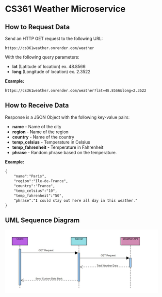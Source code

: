 # CS361 Weather Microservice

## How to Request Data

Send an HTTP GET request to the following URL:

    https://cs361weather.onrender.com/weather

With the following query parameters:

- **lat** (Latitude of location) ex. 48.8566
- **long** (Longitude of location) ex. 2.3522

**Example:**

    https://cs361weather.onrender.com/weather?lat=48.8566&long=2.3522

## How to Receive Data

Response is a JSON Object with the following key-value pairs:

- **name** - Name of the city
- **region** - Name of the region
- **country** - Name of the country
- **temp_celsius** - Temperature in Celsius
- **temp_fahrenheit** - Temperature in Fahrenheit
- **phrase** - Random phrase based on the temperature.

**Example:**

    {
        "name":"Paris",
        "region":"Ile-de-France",
        "country":"France",
        "temp_celsius":"10",
        "temp_fahrenheit":"50",
        "phrase":"I could stay out here all day in this weather."
    }

## UML Sequence Diagram

![UML Sequence Diagram](/Screenshot%202023-02-14%20001753.jpg)

